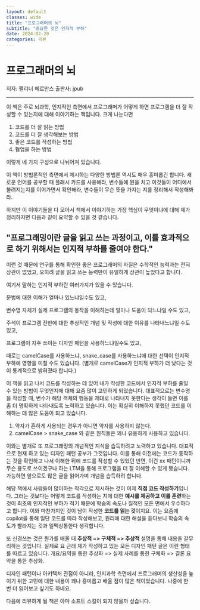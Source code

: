 ```yaml
---
layout: default
classes: wide
title: "프로그래머의 뇌"
subtitle: "중요한 것은 인지적 부하"
date: 2024-02-20
categories: 리뷰
---
```


# 프로그래머의 뇌

저자: 펠리너 헤르만스
출판사: jpub

---

이 책은 주로 뇌과학, 인지적인 측면에서 프로그래머가 어떻게 하면 프로그램을 더 잘 작성할 수 있는지에 대해 이야기하는 책입니다. 크게 나눈다면

1. 코드를 더 잘 읽는 방법
2. 코드를 더 잘 생각해보는 방법
3. 좋은 코드를 작성하는 방법
4. 협업을 하는 방법

이렇게 네 가지 구성으로 나뉘어져 있습니다.

이 책이 방법론적인 측면에서 제시하는 다양한 방법론 역시도 매우 흥미롭긴 합니다. 새로운 언어를 공부할 때 플래시 카드를 사용해라, 변수들에 원을 치고 이것들이 어디에서 불려지는지를 이어가면서 확인해라, 변수들이 무슨 뜻을 가지는 지를 정리해서 작성해봐라.

하지만 이 이야기들을 다 모아서 책에서 이야기하는 가장 핵심이 무엇이냐에 대해 제가 정리하자면 다음과 같이 요약할 수 있을 것 같습니다.

## "프로그래밍이란 글을 읽고 쓰는 과정이고, 이를 효과적으로 하기 위해서는 인지적 부하를 줄여야 한다."

이런 것 때문에 연구를 통해 확인한 좋은 프로그래머의 자질은 수학적인 능력과는 전혀 상관이 없었고, 오히려 글을 읽고 쓰는 능력만이 유일하게 상관이 높았다고 합니다.

여기서 말하는 인지적 부하란 여러가지가 있을 수 있습니다.

문법에 대한 이해가 얼마나 있느냐일수도 있고,

변수명 자체가 실제 프로그램의 동작을 이해하는데 얼마나 도움이 되느냐일 수도 있고,

주석이 프로그램 전반에 대한 추상적인 개념 및 작성에 대한 이유를 나타내느냐일 수도 있고,

프로그램이 자주 쓰이는 디자인 패턴을 사용하느냐일수도 있고,

때로는 camelCase를 사용하느냐, snake_case를 사용하느냐에 대한 선택이 인지적 부하에 영향을 미칠 수도 있습니다.
(별개로 camelCase가 인지적 부하가 더 낮다는 것이 통계적으로 밝혀졌다 합니다.)

이 책을 읽고 나서 코드를 작성하는 데 있어 내가 작성한 코드에서 인지적 부하를 줄일 수 있는 방법이 무엇인지에 대해 요즘 많이 고민하게 되었습니다. 대표적으로는 변수명을 작성할 때, 변수가 해당 객체의 행동을 제대로 나타내지 못한다는 생각이 들면 이를 좀 더 명확하게 나타내도록 노력하고 있습니다. 이는 확실히 이해하지 못했던 코드를 이해하는 데 많은 도움이 되고 있습니다.

1. 약자가 흔하게 사용되는 경우가 아니면 약자를 사용하지 않는다.
2. camelCase > snake_case
와 같은 원칙들은 꽤나 유용하게 사용하고 있습니다.

이와는 별개로 또 프로그래밍의 개념적인 지식을 습득하려고 노력하고 있습니다. 대표적으로 현재 하고 있는 디자인 패턴 공부가 그것입니다. 이를 통해 이전에는 코드가 동작하는 것을 확인하고 나서 이해한 뒤에 코드를 작성할 수 있었던 반면, 이건 xx 패턴이니까 무슨 용도로 쓰이겠구나 하는 LTM을 통해 프로그램을 더 잘 이해할 수 있게 됐습니다. 가능하면 앞으로도 많은 글을 읽어가며 개념을 습득하려 합니다.

해당 책에서 사람들이 많이하는 착각으로 제시하는 것이 이제 **직접 코드 작성하기**입니다. 그러는 것보다는 어떻게 코드를 작성하는 지에 대한 **예시를 제공하고 이를 훈련**하는 것이 최초의 인지적인 부하가 적기 때문에 학습의 속도나 질적인 모든 면에서 우수하다고 합니다. 이와 마찬가지인 것이 남이 작성한 **코드를 읽는 것**이지요. 이는 요즘에 copilot을 통해 일단 코드를 따라 작성해보고, 원리에 대한 해설을 듣다보니 학습의 속도가 빨라지는 것과 일맥상통한다 생각합니다.

또 신경쓰는 것은 뭔가를 배울 때 **추상적 => 구체적 => 추상적** 설명을 통해 내용을 갈무리하는 것입니다. 실제로 요 근래 제가 작성하고 있는 모든 디자인 패턴 글은 이런 형태를 따르고 있습니다. 개요/요약을 통한 추상화 => 실제 사례를 통한 구체화 => 결론 요약을 통한 추상화.

디자인 패턴이나 아키텍처 관점이 아니라, 인지과학 측면에서 프로그래머의 생산성을 높이기 위한 고민에 대한 내용이 꽤나 흥미롭고 배울 점이 많은 책이었습니다. 나중에 한 번 더 읽어보고 싶기도 하네요.

다음에 리뷰하게 될 책은 아마 소프트 스킬이 되지 않을까 싶습니다.